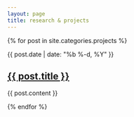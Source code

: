 ```yaml
---
layout: page
title: research & projects
---
```


{% for post in site.categories.projects %}
  <div class="post-block">
    <p class="sub-heading">{{ post.date | date: "%b %-d, %Y" }}</p>
    <h2 class=""><a href="{{ post.url | prepend: site.baseurl }}">{{ post.title }}</a></h2>
    <div class="post-content"><p>{{ post.content }}</p></div>
  </div>
{% endfor %}
